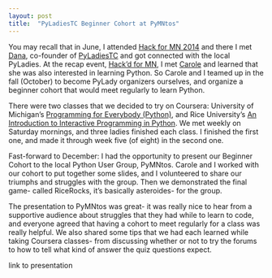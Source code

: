 ```yaml
---
layout: post
title:  "PyLadiesTC Beginner Cohort at PyMNtos"
---
```


You may recall that in June, I attended [Hack for MN 2014](http://opentwincities.org/events/2014/06/21/hack-for-mn-2014/) and there I met [Dana](https://twitter.com/DanaKE?lang=en), co-founder of [PyLadiesTC](http://www.meetup.com/PyLadiesTC/) and got connected with the local PyLadies. At the recap event, [Hack’d for MN](http://opentwincities.org/events/2014/07/08/hackd-for-mn-2014/), I met [Carole](https://twitter.com/CaroleJesse?lang=en) and learned that she was also interested in learning Python. So Carole and I teamed up in the fall (October) to become PyLady organizers ourselves, and organize a beginner cohort that would meet regularly to learn Python.

There were two classes that we decided to try on Coursera: University of Michigan’s [Programming for Everybody (Python)](https://www.coursera.org/learn/python), and Rice University’s [An Introduction to Interactive Programming in Python](https://www.coursera.org/course/interactivepython1). We met weekly on Saturday mornings, and three ladies finished each class. I finished the first one, and made it through week five (of eight) in the second one. 

Fast-forward to December: I had the opportunity to present our Beginner Cohort to the local Python User Group, PyMNtos. Carole and I worked with our cohort to put together some slides, and I volunteered to share our triumphs and struggles with the group. Then we demonstrated the final game- called RiceRocks, it’s basically asteroides- for the group.


The presentation to PyMNtos was great- it was really nice to hear from a supportive audience about struggles that they had while to learn to code, and everyone agreed that having a cohort to meet regularly for a class was really helpful. We also shared some tips that we had each learned while taking Coursera classes- from discussing whether or not to try the forums to how to tell what kind of answer the quiz questions expect.

link to presentation
